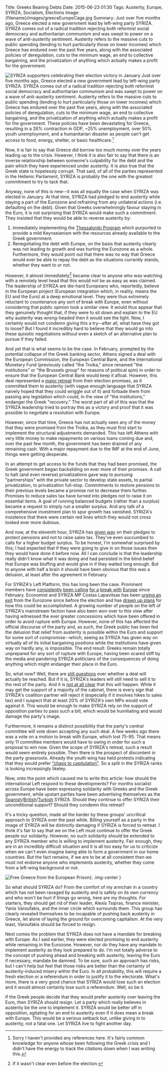 Title: Greeks Bearing Debts
Date: 2015-06-23 01:30
Tags: Austerity, Europe, SYRIZA, Socialism, Elections
Image: {filename}/images/greeceEuropeCage.jpg
Summary: Just over five months ago, Greece elected a new government lead by left-wing party SYRIZA. SYRIZA comes out of a radical tradition rejecting both reformist social democracy and authoritarian communism and was swept to power on a wave of anti-austerity sentiment. Austerity refers to the massive cuts to public spending (tending to hurt particularly those on lower incomes) which Greece has endured over the past five years, along with the associated policies of deregulation, cuts to the minimum wage, an end to collective bargaining, and the privatization of anything which actually makes a profit for the government.

![SYRIZA supporters celebrating their election victory in January](http://cmacmackin.github.io/blog/images/syrizaVictory.jpg)
Just over five months ago, Greece elected a new government lead by left-wing
party SYRIZA. SYRIZA comes out of a radical tradition rejecting both
reformist social democracy and authoritarian communism and was swept to power
on a wave of anti-austerity sentiment. Austerity refers to the massive cuts to
public spending (tending to hurt particularly those on lower incomes) which
Greece has endured over the past five years, along with
the associated policies of deregulation, cuts to the minimum wage, an end to
collective bargaining, and the privatization of anything which actually makes
a profit for the government. These policies have been devastating for Greece,
resulting in a 26% contraction in GDP, ~25% unemployment, over 50% youth
unemployment, and a humanitarian disaster as people can't get access to food,
energy, shelter, or basic healthcare.[^1]

Now, it is fair to say that Greece did borrow too much money over the years
leading up to the crisis. However, I think it is also fair to say that there
is an inverse relationship between someone's culpability for the debt and the
pain which they have experienced under austerity. It is also true that the
Greek state is hopelessly corrupt. That said, of all of the parties represented
in the Hellenic Parliament, SYRIZA is probably the one with the greatest
commitment to try to tack that.

Anyway, none of this is new--it was all equally the case when SYRIZA was elected
in January. At that time, SYRIZA had pledged to end austerity while staying a
part of the Eurozone and refraining from any unilateral actions (i.e. defaulting
on the debt). Given that Greeks overwhelmingly favour staying in the Euro, it
is not surprising that SYRIZA would make such a commitment. They insisted that
they would be able to reverse austerity by:

1. Immediately implementing the
[Thessaloniki Program](http://www.syriza.gr/article/SYRIZA---THE-THESSALONIKI-PROGRAMME.html#.VYjAUnMl_VM)
which purported to provide a mild Keynseianism with the resources already
available to the Greek government.
2. Renegotiating the debt with Europe, on the basis that austerity clearly was
not leading to growth and was hurting the Eurozone as a whole. Furthermore, they
would point out that there was no way that Greece would ever be able to repay
the debt as the situations currently stands, whether they want to or not.

However, it almost immediately[^2] became clear to anyone who was watching with
a remotely level head that this would not be as easy as was claimed. The
leadership of SYRIZA are die-hard Europeans who, reportedly, believe in the
European project (European integration which, in reality, means the EU and the
Euro) at a deep emotional level. They were thus extremely reluctant to
countenance any sort of break with Europe, even without considering that public
opinion took a similar view. It would thus appear that they genuinely thought
that, if they were to sit down and explain to the EU why austerity was
wrong-headed then it would see the light. Now, I certainly would not condemn
giving this a try--after all, what have they got to loose? But I found it
incredibly hard to believe that they would go into these quixotic negotiations
without even a sketch of an alternative plan to pursue if they failed.

And yet that is what seems to be the case. In February, prompted by the
potential collapse of the Greek banking sector, Athens signed a deal with the
European Commission, the European Central Bank, and the International Monetary
Fund (previously called "the Troika," since renamed "the institutions" or "the
Brussels group" for reasons of political spin) in order to ensure that the
European Central Bank would keep it afloat. However, this deal represented
a [major retreat](https://www.jacobinmag.com/2015/02/syriza-euro-austerity-troika/)
from their election promises, as it committed them to austerity (with vague
enough language that SYRIZA naively hoped that they could wriggle out of it)
and forbade them from passing any legislation which could, in the view of
"the institutions," endanger the Greek "recovery." The worst part of all of this
was that the SYRIZA leadership tried to portray this as a victory and proof that
it was possible to negotiate a resolution with Europe.

However, since that time, Greece has not actually seen any of the money that
they were promised from the Troika, as they must first start to implement the
structural adjustments demanded. This has left Athens with very little money
to make repayments on various loans coming due and, over the past few month,
the government has been drained of any remaining cash. With a major repayment
due to the IMF at the end of June, things were getting desperate.

In an attempt to get access to the funds that they had been promised, the Greek
government began backsliding on ever more of their promises. A call to halt
(and even reverse) privatizations gave way to pursuing "partnerships" with the
private sector to develop state assets, to partial privatization, to
privatization full-stop. Commitments to restore pensions to their previous
levels became a promise not to decrease them further. Promises to reduce sales
tax have turned into pledges not to raise it on essential items. A goal of
running balanced budgets (rather than a surplus) became a request to simply run
a smaller surplus. And any talk of a comprehensive investment plan to spur
growth has vanished. SYRIZA's insistence that there were certain red lines which
they would not cross looked ever more dubious.

And now, at the eleventh hour, SYRIZA has
[given way](http://www.theguardian.com/business/2015/jun/22/greece-deal-red-lines-blur-and-bend)
on their pledges to protect pensions and not to raise sales tax. They've even
succumbed to calls for a higher budget surplus. To be honest, I'm somewhat
surprised by this; I had expected that if they were going to give in on those
issues then they would have done it before now. All I can conclude is that the
leadership really didn't know what it was doing and had persisted in the blind
belief that Europe was bluffing and would give in if they waited long enough.
But to anyone with half a brain it should have been obvious that this was a
delusion, at least after the agreement in February.

For SYRIZA's Left Platform, this has long been the case. Prominent members have
[consistently](https://www.jacobinmag.com/2015/03/greece-syriza-eurogroup-negotiations-austerity/)
[been calling](https://www.jacobinmag.com/2015/04/syriza-eurozone-default-exit-stathis/)
[for a](https://www.jacobinmag.com/2015/05/kouvelakis-syriza-ecb-grexit/)
[break with](https://www.jacobinmag.com/2015/05/greece-syriza-european-union-austerity-troika/)
[Europe](https://www.jacobinmag.com/2015/06/kouvelakis-greece-europe-negotiations-debt-default/)
since February. Economist and SYRIZA MP Costas Lapavitsas has been
[urging an exit](https://www.jacobinmag.com/2015/03/lapavitsas-varoufakis-grexit-syriza/)
from the Eurozone since before the election and has
[drawn up plans](http://www.versobooks.com/books/1949-against-the-troika)
for how this could be accomplished. A growing number of people on the left
of SYRIZA's mainstream faction have also been won over to this view after having
witnessed the ever greater concessions which have been offered in order to
avoid rupture with Europe. However, none of this has affected the official
discourse of the party and, as such, the Greek public has been fed the delusion
that relief from austerity is possible within the Euro and support for some sort
of compromise--which, seeing as SYRIZA has given way on virtually all of its
initial bargaining positions while the institutions have given way on hardly any, is
impossible. The end result: Greeks remain totally unprepared for any sort of
rupture with Europe, having been scared stiff by the media and pandering
SYRIZA politicians of the consequences of doing anything which might endanger
their place in the Euro.

So, what now? Well, there are
[still questions](http://www.nakedcapitalism.com/2015/06/deal-with-greece-still-looks-wobbly.html)
over whether a deal will actually be reached. But if it is, SYRIZA's leaders
will still need to sell it to the rest of the party. And it is
[not at all clear](http://www.theguardian.com/business/2015/jun/23/greek-crisis-bailout-deal-eurozone-crucial-optimism-rises) that this will happen. While it
may get the support of a majority of the cabinet, there is every sign that
SYRIZA's coalition partner will reject it (especially if it involves hikes
to sales tax) and I suspect that at least 20% of SYRIZA's own MPs would vote
against it. This would be enough to make SYRIZA rely on the support of
opposition parties to pass such a bill, which would be humiliating and would
damage the party's image.

Furthermore, it remains a distinct possibility that the party's central
committee will vote down accepting any such deal. A few weeks ago there was
a vote on a motion to break with Europe, which lost 75-95. That means only 11
committee members would have to swing in order for such a proposal to win now.
Given the scope of SYRIZA's retreat, such a result would seem entirely
possible. Then there is the prospect of discontent in the party grassroots.
Already the youth wing has held protests indicating that they would prefer
["chaos to capitulation"](http://www.ft.com/intl/cms/s/0/6a111b26-1583-11e5-8e6a-00144feabdc0.html#axzz3dvfKopVr).
So a split in the SYRIZA ranks is looking increasingly likeley.

Now, onto the point which caused me to write this article: how should the
international Left respond to these developments? For months socialist across
Europe have been expressing solidarity with Greeks and the Greek government,
while upstart parties have been advertising themselves as the
[Spanish](http://podemos.info/)/[British](http://leftunity.org/)/[Turkish](https://hdpenglish.wordpress.com/)
SYRIZA. Should they continue to offer SYRIZA their
unconditional support? Should they condemn this retreat?

It's a tricky question, made all the harder by these groups' uncritical approach
to SYRIZA over the past while. Billing yourself as a party in the image of
SYRIZA will be distinctly damaging if SYRIZA is forced to retreat. I think it's
fair to say that we on the Left must continue to offer the Greek people our
solidarity. However, no such solidarity should be extended to any SYRIZA member
who is willing to implement austerity. Fair enough, they are in an incredibly
difficult situation and it is all too easy for us to criticize when we can't
even imagine being able to form a government in our home countries. But the fact
remains, if we are to be at all consistent then we must not endorse anyone who
implements austerity, whether they come from a left-wing background or not.

![Free Greece from the European Prison](http://cmacmackin.github.io/blog/images/greeceEuropeCage.jpg){: .img-center }

So what should SYRIZA do? From the comfort of my armchair in a country which
has not been ravaged by austerity and is safely on its own currency and who
won't be hurt if things go wrong, here are
my thoughts. For starters, they should get rid of their
leader, Alexis Tsipras, finance minister, Yanis Varoufakis, and the inner circle
which surrounds them. This group has clearly revealed
themselves to be incapable of pushing back austerity in Greece, let alone of
laying the ground for overcoming capitalism. At the very least, Varoufakis
should be forced to resign.

Next comes the problem that SYRIZA does not have a mandate for breaking with
Europe. As I said earlier, they were elected promising to end austerity while
remaining in the Eurozone. However, nor do they have any mandate to implement
austerity as they look prepared to do. I'm not totally adverse to the concept
of pushing ahead and breaking with austerity, leaving the Euro if necessary,
mandate be damned. To be sure, such an approach has risks, but I can't help but
feel that those risks are better than the certainty of austerity-induced
misery within the Euro. 
In all probability, this will require a fresh election or a referendum in order
to justify it to the electorate. What's
more, there is a very good chance that SYRIZA would lose such an election and
it would almost certainly lose such a referendum. Well, so be it.

If the Greek people decide that they would prefer austerity over leaving the
Euro, then SYRIZA should resign. Let a party which really believes in austerity
be the one to implement it. SYRIZA would be better off in opposition, agitating
for an end to austerity even if it does mean a break with Europe. This would be
a serious setback but, unlike giving in to austerity, not a fatal one.
Let SYRIZA live to fight another day.



[^1]: Sorry I haven't provided any references here. It's fairly common knowledge for anyone whose been following the Greek crisis and I didn't have the energy to track the citations down when I was writing this.

[^2]: If it wasn't clear even before the election. 
